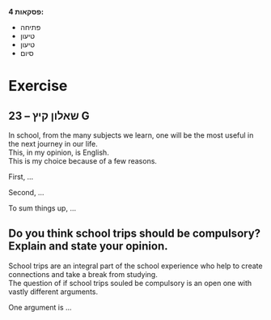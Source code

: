 **4 פסקאות:**
- פתיחה
- טיעון
- טיעון
- סיום

# Exercise
## שאלון קיץ – 23 G

In school, from the many subjects we learn, one will be the most useful in the next journey in our life.  
This, in my opinion, is English.  
This is my choice because of a few reasons.

First, …

Second, …

To sum things up, …

## Do you think school trips should be compulsory? Explain and state your opinion.

School trips are an integral part of the school experience who help to create connections and take a break from studying.  
The question of if school trips souled be compulsory is an open one with vastly different arguments.

One argument is …